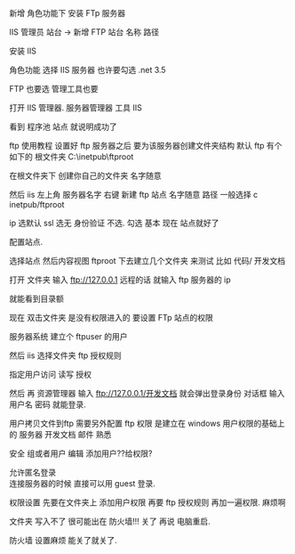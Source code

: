 新增 角色功能下  安装 FTp 服务器


IIS 管理员
站台 →  新增 FTP 站台
名称 路径 






安装 IIS

角色功能  选择 IIS 服务器
也许要勾选 .net 3.5
  
FTP 也要选
管理工具也要


打开 IIS 管理器.  服务器管理器 工具 IIS


看到 程序池 站点 就说明成功了

ftp 使用教程
设置好 ftp 服务器之后 
要为该服务器创建文件夹结构
默认 ftp 有个如下的 根文件夹 
C:\inetpub\ftproot

在根文件夹下  创建你自己的文件夹 名字随意

然后 iis  左上角 服务器名字 右键 新建 ftp 站点 
名字随意
路径 一般选择 c inetpub/ftproot

ip  选默认
ssl 选无
身份验证 不选. 勾选 基本
现在 站点就好了

配置站点.

选择站点 然后内容视图 ftproot 下去建立几个文件夹 来测试  比如  代码/ 开发文档

打开 文件夹 输入 ftp://127.0.0.1 
远程的话 就输入 ftp 服务器的 ip

就能看到目录额

现在 双击文件夹 是没有权限进入的 
要设置 FTp 站点的权限

服务器系统 建立个 ftpuser 的用户

然后 iis  选择文件夹  ftp 授权规则

指定用户访问 读写 授权 

然后 再 资源管理器 输入 ftp://127.0.0.1/开发文档
就会弹出登录身份 对话框
输入 用户名 密码  就能登录.


用户拷贝文件到ftp 需要另外配置
 ftp 权限 是建立在 windows 用户权限的基础上的
 服务器 开发文档 邮件 熟悉
 
 安全 组或者用户 
 编辑 
 添加用户??给权限?
 
 
 
 
 允许匿名登录  
 连接服务器的时候 直接可以用 guest 登录.
 
 权限设置 
 先要在文件夹上 添加用户权限
 再要 ftp 授权规则 再加一遍权限.
 麻烦啊
 
 
 
 文件夹 写入不了 
 很可能出在 防火墙!!!
 关了 再说  电脑重启.
 
 防火墙 设置麻烦 能关了就关了.
 
 
 
 
 
 





















